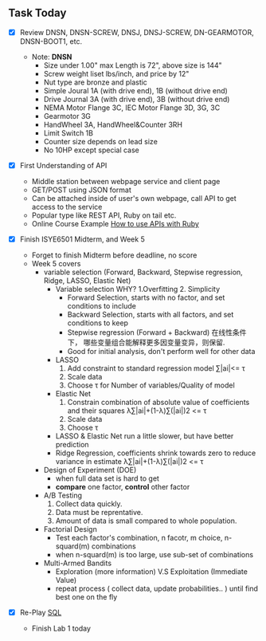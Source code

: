 ## Task Today

- [x] Review DNSN, DNSN-SCREW, DNSJ, DNSJ-SCREW, DN-GEARMOTOR, DNSN-BOOT1, etc.
   - Note: **DNSN**
     - Size under 1.00" max Length is 72", above size is 144"
     - Screw weight liset lbs/inch, and price by 12"
     - Nut type are bronze and plastic
     - Simple Joural 1A (with drive end), 1B (without drive end) 
     - Drive Journal 3A (with drive end), 3B (without drive end) 
     - NEMA Motor Flange 3C, IEC Motor Flange 3D, 3G, 3C
     - Gearmotor 3G
     - HandWheel 3A, HandWheel&Counter 3RH
     - Limit Switch 1B
     - Counter size depends on lead size
     - No 10HP except special case
     
- [x] First Understanding of API
   - Middle station between webpage service and client page
   - GET/POST using JSON format
   - Can be attached inside of user's own webpage, call API to get access to the service
   - Popular type like REST API, Ruby on tail etc.
   - Online Course Example [How to use APIs with Ruby](https://www.codecademy.com/courses/ruby-beginner-en-pEdhY/0/1?curriculum_id=5122d5f811fbdb5456005922)

- [x] Finish ISYE6501 Midterm, and Week 5
   - Forget to finish Midterm before deadline, no score
   - Week 5 covers
     * variable selection (Forward, Backward, Stepwise regression, Ridge, LASSO, Elastic Net) 
       - Variable selection WHY? 1.Overfitting 2. Simplicity
         - Forward Selection, starts with no factor, and set conditions to include
         - Backward Selection, starts with all factors, and set conditions to keep
         - Stepwise regression (Forward + Backward) 在线性条件下， 哪些变量组合能解释更多因变量变异，则保留.
         - Good for initial analysis, don't perform well for other data
       - LASSO
         1. Add constraint to standard regression model ∑|ai|<= τ
         2. Scale data
         3. Choose τ for Number of variables/Quality of model
       - Elastic Net
         1. Constrain combination of absolute value of coefficients and their squares λ∑|ai|+(1-λ)∑(|ai|)2 <= τ
         2. Scale data
         3. Choose τ
       - LASSO & Elastic Net run a little slower, but have better prediction
       - Ridge Regression, coefficients shrink towards zero to reduce variance in estimate λ∑|ai|+(1-λ)∑(|ai|)2 <= τ
     * Design of Experiment (DOE)
       - when full data set is hard to get
       - **compare** one factor, **control** other factor
     * A/B Testing
       1. Collect data quickly.
       2. Data must be reprentative.
       3. Amount of data is small compared to whole population.
     * Factorial Design
       - Test each factor's combination, n facotr, m choice, n-squard(m) combinations
       - when n-squard(m) is too large, use sub-set of combinations
     * Multi-Armed Bandits
       - Exploration (more information) V.S Exploitation (Immediate Value)
       - repeat process ( collect data, update probabilities.. ) until find best one on the fly
       
- [x] Re-Play [SQL](https://courses.edx.org/courses/course-v1:Microsoft+DAT201x+1T2018a/progress)
   - Finish Lab 1 today
